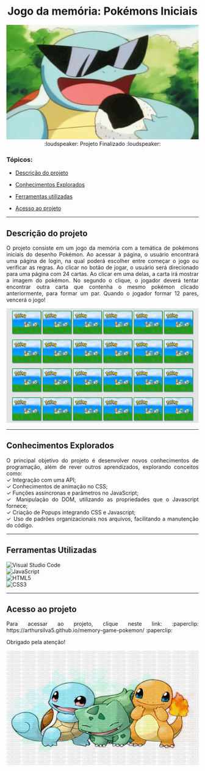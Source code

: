 <div align="center">
<h1 align="center">Jogo da memória: Pokémons Iniciais</h1>
<img src="./imagens/squirtle.gif" width="100%" height="300px"/>
</div>

<div align="center" style="margin-bottom: 20px;">
    :loudspeaker:  Projeto Finalizado  :loudspeaker:
</div  

<hr>

### Tópicos:

- [Descrição do projeto](#descrição-do-projeto)

- [Conhecimentos Explorados](#conhecimentos-explorados)

- [Ferramentas utilizadas](#ferramentas-utilizadas)

- [Acesso ao projeto](#acesso-ao-projeto)

<hr>

## Descrição do projeto 
<p align="justify">
  O projeto consiste em um jogo da memória com a temática de pokémons iniciais do desenho Pokémon. Ao acessar à página, o usuário encontrará uma página de login, na qual poderá escolher entre começar o jogo ou verificar as regras.
  Ao clicar no botão de jogar, o usuário será direcionado para uma página com 24 cartas. Ao clicar em uma delas, a carta irá mostrar a imagem do pokémon. No segundo o clique, o jogador deverá tentar encontrar outra carta que contenha o mesmo pokémon clicado anteriormente, para formar um par. Quando o jogador formar 12 pares, vencerá o jogo!
</p>
<img src="./imagens/tabuleiroImagem.png" width="100%" height="300px"/>
  
<hr>

## Conhecimentos Explorados

<p align="justify">
O principal objetivo do projeto é desenvolver novos conhecimentos de programação, além de rever outros aprendizados, explorando conceitos como: <br>
  ✓ Integração com uma API; <br>
  ✓ Conhecimentos de animação no CSS; <br>
  ✓ Funções assíncronas e parâmetros no JavaScript; <br>
  ✓ Manipulação do DOM, utilizando as propriedades que o Javascript fornece; <br>
  ✓ Criação de Popups integrando CSS e Javascript; <br>
  ✓ Uso de padrões organizacionais nos arquivos, facilitando a manutenção do código. <br>
</p>

<hr>

## Ferramentas Utilizadas

<div align="justify">
  <img src="https://img.shields.io/badge/Visual%20Studio%20Code-0078d7.svg?style=for-the-badge&logo=visual-studio-code&logoColor=white" alt="Visual Studio Code">
</div>

<div align="justify">
  <img src="https://img.shields.io/badge/javascript-%23323330.svg?style=for-the-badge&logo=javascript&logoColor=%23F7DF1E" alt="JavaScript">
</div>

<div align="justify">
  <img src="https://img.shields.io/badge/html5-%23E34F26.svg?style=for-the-badge&logo=html5&logoColor=white" alt="HTML5">
</div>

<div align="justify">
  <img src="https://img.shields.io/badge/css3-%231572B6.svg?style=for-the-badge&logo=css3&logoColor=white" alt="CSS3">
</div>

<hr>

## Acesso ao projeto

<p align="justify">
Para acessar ao projeto, clique neste link: :paperclip: https://arthursilva5.github.io/memory-game-pokemon/ :paperclip:
</p>
<p align="justify">
Obrigado pela atenção!
</p>
<img src="./imagens/iniciais.gif" width="100%" height="300px"/>

